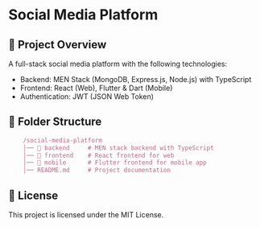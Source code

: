 # Social Media Platform

## 🚀 Project Overview

A full-stack social media platform with the following technologies:
- Backend: MEN Stack (MongoDB, Express.js, Node.js) with TypeScript
- Frontend: React (Web), Flutter & Dart (Mobile)
- Authentication: JWT (JSON Web Token)

## 📂 Folder Structure

```js
    /social-media-platform
    │── 📂 backend     # MEN stack backend with TypeScript
    │── 📂 frontend    # React frontend for web
    │── 📂 mobile      # Flutter frontend for mobile app
    │── README.md     # Project documentation
```

## 📝 License

This project is licensed under the MIT License.
